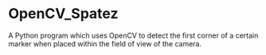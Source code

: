 # OpenCV_Spatez
A Python program which uses OpenCV to detect the first corner of a certain marker when placed within the field of view of the camera.
